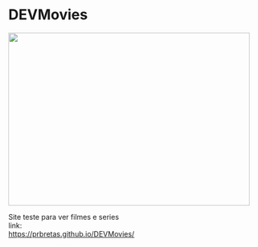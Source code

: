 # DEVMovies

<img src="https://giphy.com/embed/Sb7WSbjHFNIL6" width="480" height="345"/>

Site teste para ver filmes e series
<br>
link:
<br>
https://prbretas.github.io/DEVMovies/
